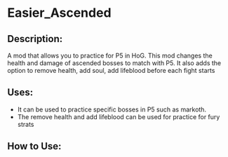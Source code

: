 #                     Easier_Ascended

## Description:
A mod that allows you to practice for P5 in HoG. This mod changes the health and damage of ascended bosses to match with P5. It also adds the option to remove health, add soul,  add lifeblood before each fight starts
  
## Uses:
- It can be used to practice specific bosses in P5 such as markoth.
- The remove health and add lifeblood can be used for practice for fury strats

## How to Use:

